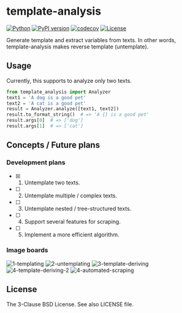 # template-analysis

[![Python](https://img.shields.io/pypi/pyversions/template-analysis.svg)](https://badge.fury.io/py/template-analysis)
[![PyPI version](https://img.shields.io/pypi/v/template-analysis.svg)](https://pypi.python.org/pypi/template-analysis/)
[![codecov](https://codecov.io/gh/kitsuyui/template-analysis/branch/main/graph/badge.svg?token=AMEP8YUYXA)](https://codecov.io/gh/kitsuyui/template-analysis)
[![License](https://img.shields.io/badge/License-BSD%203--Clause-blue.svg)](https://opensource.org/licenses/BSD-3-Clause)

Generate template and extract variables from texts.
In other words, template-analysis makes reverse template (untemplate).

## Usage

Currently, this supports to analyze only two texts.

```python
from template_analysis import Analyzer
text1 = 'A dog is a good pet'
text2 = 'A cat is a good pet'
result = Analyzer.analyze([text1, text2])
result.to_format_string()  # => 'A {} is a good pet'
result.args[0]  # => ['dog']
result.args[1]  # => ['cat']
```

## Concepts / Future plans

### Development plans

- [x] 1. Untemplate two texts.
- [ ] 2. Untemplate multiple / complex texts.
- [ ] 3. Untemplate nested / tree-structured texts.
- [ ] 4. Support several features for scraping.
- [ ] 5. Implement a more efficient algorithm.

### Image boards

![1-templating](https://user-images.githubusercontent.com/2596972/73120667-7bafbf80-3fb4-11ea-823f-263c0010e0e9.png)
![2-untemplating](https://user-images.githubusercontent.com/2596972/73120668-7bafbf80-3fb4-11ea-9426-5471fcf2e601.png)
![3-template-deriving](https://user-images.githubusercontent.com/2596972/73120669-7bafbf80-3fb4-11ea-8236-1ab68f75ce60.png)
![4-template-deriving-2](https://user-images.githubusercontent.com/2596972/73120670-7c485600-3fb4-11ea-9eba-01aaafd08e4e.png)
![4-automated-scraping](https://user-images.githubusercontent.com/2596972/73120671-7c485600-3fb4-11ea-8ed6-56b93ee99b3a.png)

## License

The 3-Clause BSD License. See also LICENSE file.
